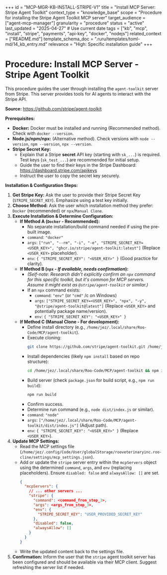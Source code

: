 +++
id = "MCP-MGR-KB-INSTALL-STRIPE-V1"
title = "Install MCP Server: Stripe Agent Toolkit"
context_type = "knowledge_base"
scope = "Procedure for installing the Stripe Agent Toolkit MCP server"
target_audience = ["agent-mcp-manager"]
granularity = "procedure"
status = "active"
last_updated = "2025-04-27" # Use current date
tags = ["kb", "mcp", "install", "stripe", "payments", "api-key", "docker", "nodejs"]
related_context = ["README.md"]
template_schema_doc = ".ruru/templates/toml-md/14_kb_entry.md"
relevance = "High: Specific installation guide"
+++

# Procedure: Install MCP Server - Stripe Agent Toolkit

This procedure guides the user through installing the `agent-toolkit` server from Stripe. This server provides tools for AI agents to interact with the Stripe API.

**Source:** <https://github.com/stripe/agent-toolkit>

**Prerequisites:**

*   **Docker:** Docker must be installed and running (Recommended method). Check with `docker --version`.
*   **Node.js/npm/npx:** (Alternative method). Check versions with `node --version`, `npm --version`, `npx --version`.
*   **Stripe Secret Key:**
    *   Explain that a Stripe **secret** API key (starting with `sk_...`) is required. Test keys (`sk_test_...`) are recommended for initial setup.
    *   Guide the user to find their keys in the Stripe Dashboard: <https://dashboard.stripe.com/apikeys>
    *   Instruct the user to copy the secret key securely.

**Installation & Configuration Steps:**

1.  **Get Stripe Key:** Ask the user to provide their Stripe Secret Key (`STRIPE_SECRET_KEY`). Emphasize using a test key initially.
2.  **Choose Method:** Ask the user which installation method they prefer: `Docker` (recommended) or `npx`/`Manual Clone`.
3.  **Execute Installation & Determine Configuration:**
    *   **If Method A (`Docker` - Recommended):**
        *   No separate installation/build command needed if using the pre-built image.
        *   `command`: `"docker"`
        *   `args`: `["run", "--rm", "-i", "-e", "STRIPE_SECRET_KEY=<USER_KEY>", "ghcr.io/stripe/agent-toolkit:latest"]` (Replace `<USER_KEY>` placeholder).
        *   `env`: `{ "STRIPE_SECRET_KEY": "<USER_KEY>" }` (Good practice for clarity).
    *   **If Method B (`npx` - *If available, needs confirmation*):**
        *   *(Self-note: Research didn't explicitly confirm an `npx` command for this specific toolkit, but it's common for MCP servers. Assume it might exist as `@stripe/agent-toolkit` or similar.)*
        *   If an `npx` command exists:
            *   `command`: `"env"` (or `"cmd"` /c on Windows)
            *   `args`: `["STRIPE_SECRET_KEY=<USER_KEY>", "npx", "-y", "@stripe/agent-toolkit@latest"]` (Replace `<USER_KEY>` and potentially package name/version).
            *   `env`: `{ "STRIPE_SECRET_KEY": "<USER_KEY>" }`
    *   **If Method C (Manual Clone - For development):**
        *   Define install directory (e.g., `/home/jez/.local/share/Roo-Code/MCP/agent-toolkit`).
        *   Execute cloning:
            ```bash
            git clone https://github.com/stripe/agent-toolkit.git /home/jez/.local/share/Roo-Code/MCP/agent-toolkit
            ```
        *   Install dependencies (likely `npm install` based on repo structure):
            ```bash
            cd /home/jez/.local/share/Roo-Code/MCP/agent-toolkit && npm install
            ```
        *   Build server (check `package.json` for build script, e.g., `npm run build`):
            ```bash
            npm run build
            ```
        *   Confirm success.
        *   Determine run command (e.g., `node dist/index.js` or similar).
        *   `command`: `"node"`
        *   `args`: `["/home/jez/.local/share/Roo-Code/MCP/agent-toolkit/dist/index.js"]` (Adjust path).
        *   `env`: `{ "STRIPE_SECRET_KEY": "<USER_KEY>" }` (Replace `<USER_KEY>`).
4.  **Update MCP Settings:**
    *   Read the MCP settings file (`/home/jez/.config/Code/User/globalStorage/rooveterinaryinc.roo-cline/settings/mcp_settings.json`).
    *   Add or update the `stripe` server entry within the `mcpServers` object using the determined `command`, `args`, and `env` (replacing placeholders). Ensure `disabled: false` and `alwaysAllow: []` are set.
        ```json
        {
          "mcpServers": {
            // ... other servers ...
            "stripe": {
              "command": <command_from_step_3>,
              "args": <args_from_step_3>,
              "env": {
                "STRIPE_SECRET_KEY": "USER_PROVIDED_SECRET_KEY"
              },
              "disabled": false,
              "alwaysAllow": []
            }
          }
        }
        ```
    *   Write the updated content back to the settings file.
5.  **Confirmation:** Inform the user that the `stripe` agent toolkit server has been configured and should be available via their MCP client. Suggest refreshing the server list if needed.